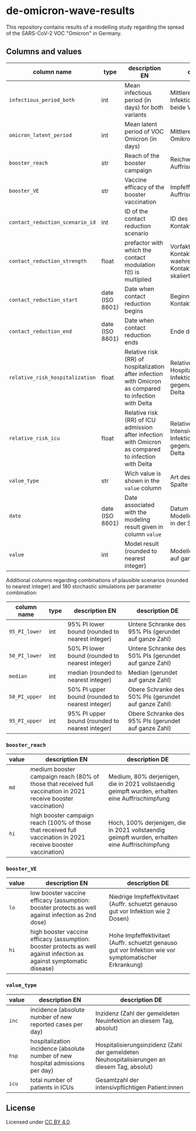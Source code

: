 # de-omicron-wave-results

This repository contains results of a modelling study regarding the spread of the SARS-CoV-2 VOC "Omicron" in Germany.

## Columns and values

| column name | type | description EN | description DE |
| -- | -- | -- | -- |
| `infectious_period_both` | int | Mean infectious period (in days) for both variants | Mittlere Infektiositaetsperiode fuer beide Varianten (in Tagen) |
| `omicron_latent_period` | int | Mean latent period of VOC Omicron (in days) | Mittlere Latenzzeit der VOC Omikron (in Tagen) |
| `booster_reach` | str | Reach of the booster campaign | Reichweite der Auffrischkampagne |
| `booster_VE` | str | Vaccine efficacy of the booster vaccination | Impfeffektivitaet der Auffrischimpfung |
| `contact_reduction_scenario_id` | int | ID of the contact reduction scenario | ID des Kontaktreduktionsszenarios |
| `contact_reduction_strength` | float | prefactor with which the contact modulation f(t) is multiplied | Vorfaktor, mit der die Kontaktmodulation f(t) waehrend der Kontaktreduktionsperiode skaliert wird |
| `contact_reduction_start` | date (ISO 8601) | Date when contact reduction begins | Beginn der Kontaktreduktion |
| `contact_reduction_end` | date (ISO 8601) | Date when contact reduction ends | Ende der Kontaktreduktion |
| `relative_risk_hospitalization` | float | Relative risk (RR) of hospitalization after infection with Omicron as compared to infection with Delta | Relatives Risiko (RR) der Hospitalisierung nach Infektion mit Omicron gegenueber Infektion mit Delta |
| `relative_risk_icu` | float | Relative risk (RR) of ICU admission after infection with Omicron as compared to infection with Delta | Relatives Risiko (RR) der Intensivpflichtigkeit nach Infektion mit Omicron gegenueber Infektion mit Delta |
| `value_type` | str | Wich value is shown in the `value` column | Art des Wertes in der Spalte `value` |
| `date`  | date (ISO 8601) | Date associated with the modeling result given in column `value` | Datum assoziiert mit dem Modellergebnis des Wertes in der Spalte `value` |
| `value` | int | Model result (rounded to nearest integer) | Modellergebnis (gerundet auf ganze Zahl) |

Additional columns regarding combinations of plausible scenarios (rounded to nearest integer) and 180 stochastic simulations per parameter combination:

| column name | type | description EN | description DE |
| -- | -- | -- | -- |
| `95_PI_lower` | int | 95% PI lower bound (rounded to nearest integer) | Untere Schranke des 95% PIs (gerundet auf ganze Zahl) |
| `50_PI_lower` | int | 50% PI lower bound (rounded to nearest integer) | Untere Schranke des 50% PIs (gerundet auf ganze Zahl) |
| `median` | int | median (rounded to nearest integer) | Median (gerundet auf ganze Zahl) |
| `50_PI_upper` | int | 50% PI upper bound (rounded to nearest integer) | Obere Schranke des 50% PIs (gerundet auf ganze Zahl) |
| `95_PI_upper` | int | 95% PI upper bound (rounded to nearest integer) | Obere Schranke des 95% PIs (gerundet auf ganze Zahl) |

### `booster_reach`

| value | description EN | description DE |
| -- | -- | -- |
| `md` | medium booster campaign reach (80% of those that received full vaccination in 2021 receive booster vaccination) | Medium, 80% derjenigen, die in 2021 vollstaendig geimpft wurden, erhalten eine Auffrischimpfung |
| `hi` | high booster campaign reach (100% of those that received full vaccination in 2021 receive booster vaccination) | Hoch, 100% derjenigen, die in 2021 vollstaendig geimpft wurden, erhalten eine Auffrischimpfung |


### `booster_VE`

| value | description EN | description DE |
| -- | -- | -- |
| `lo` | low booster vaccine efficacy (assumption: booster protects as well against infection as 2nd dose) | Niedrige Impfeffektivitaet (Auffr. schuetzt genauso gut vor Infektion wie 2 Dosen) |
| `hi` | high booster vaccine efficacy (assumption: booster protects as well against infection as against symptomatic disease) | Hohe Impfeffektivitaet (Auffr. schuetzt genauso gut vor Infektion wie vor symptomatischer Erkrankung) |

### `value_type`

| value | description EN | description DE |
| -- | -- | -- |
| `inc` | incidence (absolute number of new reported cases per day) | Inzidenz (Zahl der gemeldeten Neuinfektion an diesem Tag, absolut) |
| `hsp` | hospitalization incidence (absolute number of new hospital admissions per day) | Hospitalisierungsinzidenz (Zahl der gemeldeten Neuhospitalisierungen an diesem Tag, absolut) |
| `icu` | total number of patients in ICUs | Gesamtzahl der intensivpflichtigen Patient:innen |

## License

Licensed under [CC BY 4.0](https://creativecommons.org/licenses/by/4.0/).
